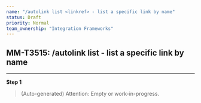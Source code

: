 ```yaml
---
name: "/autolink list <linkref> - list a specific link by name"
status: Draft
priority: Normal
team_ownership: "Integration Frameworks"
---
```


## MM-T3515: /autolink list <linkref> - list a specific link by name

---

**Step 1**

> (Auto-generated) Attention: Empty or work-in-progress.
